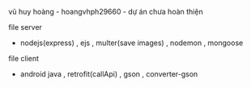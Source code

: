 vũ huy hoàng -  hoangvhph29660 - dự án chưa hoàn thiện 

file server 
- nodejs(express) , ejs  , multer(save images) , nodemon , mongoose
  
file client
- android java , retrofit(callApi) , gson , converter-gson  
